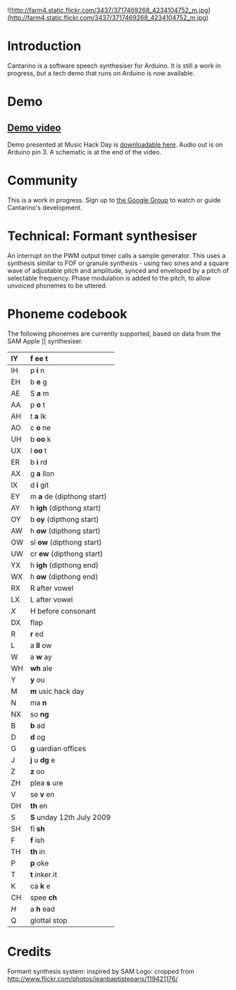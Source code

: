 ![http://farm4.static.flickr.com/3437/3717469268_4234104752_m.jpg](http://farm4.static.flickr.com/3437/3717469268_4234104752_m.jpg)

# Introduction #

Cantarino is a software speech synthesiser for Arduino. It is still a work in progress, but a tech demo that runs on Arduino is now available.

# Demo #

## [Demo video](http://vimeo.com/5577046) ##

Demo presented at Music Hack Day is [downloadable here](http://tinkerit.googlecode.com/files/speech_daisybell.pde). Audio out is on Arduino pin 3. A schematic is at the end of the video.

# Community #

This is a work in progress. Sign up to [the Google Group](http://groups.google.com/group/cantarino) to watch or guide Cantarino's development.

# Technical: Formant synthesiser #

An interrupt on the PWM output timer calls a sample generator. This uses a synthesis similar to FOF or granule synthesis - using two sines and a square wave of adjustable pitch and amplitude, synced and enveloped by a pitch of selectable frequency. Phase modulation is added to the pitch, to allow unvoiced phonemes to be uttered.

# Phoneme codebook #

The following phonemes are currently supported, based on data from the SAM Apple ][ synthesiser.

| IY | f **ee** t |
|:---|:-----------|
| IH | p **i** n  |
| EH | b **e** g  |
| AE | S **a** m  |
| AA | p **o** t  |
| AH | t **a** lk |
| AO | c **o** ne |
| UH | b **oo** k |
| UX | l **oo** t |
| ER | b **i** rd |
| AX | g **a** llon |
| IX | d **i** git |
| EY | m **a** de (dipthong start) |
| AY | h **igh** (dipthong start) |
| OY | b **oy** (dipthong start) |
| AW | h **ow** (dipthong start)|
| OW | sl **ow** (dipthong start)|
| UW | cr **ew** (dipthong start) |
| YX | h **igh** (dipthong end) |
| WX | h **ow** (dipthong end) |
| RX | R after vowel |
| LX | L after vowel |
| _X_| H before consonant |
| DX | flap       |
| R  | **r** ed   |
| L  | a **ll** ow |
| W  | a **w** ay |
| WH | **wh** ale |
| Y  | **y** ou   |
| M  | **m** usic hack day |
| N  | ma **n**   |
| NX | so **ng**  |
| B  | **b** ad   |
| D  | **d** og   |
| G  | **g** uardian offices |
| J  | **j** u **dg** e |
| Z  | **z** oo   |
| ZH | plea **s** ure |
| V  | se **v** en |
| DH | **th** en  |
| S  | **S** unday 12th July 2009 |
| SH | fi **sh**  |
| F  | **f** ish  |
| TH | **th** in  |
| P  | **p** oke  |
| T  | **t** inker.it |
| K  | ca **k** e |
| CH | spee **ch** |
| _H_| a **h** ead |
| Q  | glottal stop |

# Credits #
Formant synthesis system: inspired by SAM
Logo: cropped from http://www.flickr.com/photos/jeanbaptisteparis/119421176/